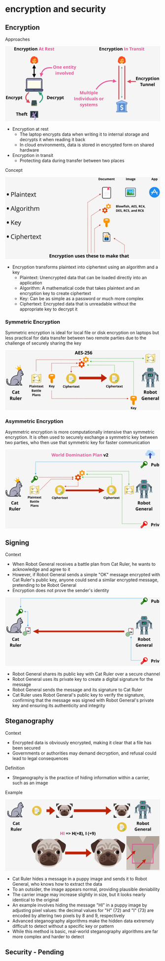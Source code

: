 # encryption and security

## Encryption

Approaches

![img](./img/11.png)

- Encryption at rest
  - The laptop encrypts data when writing it to internal storage and decrypts it when reading it back
  - In cloud environments, data is stored in encrypted form on shared hardware
- Encryption in transit
  - Protecting data during transfer between two places

Concept

![img](./img/12.png)

- Encryption transforms plaintext into ciphertext using an algorithm and a key
  - Plaintext: Unencrypted data that can be loaded directly into an application
  - Algorithm: A mathematical code that takes plaintext and an encryption key to create ciphertext
  - Key: Can be as simple as a password or much more complex
  - Ciphertext: Encrypted data that is unreadable without the appropriate key to decrypt it

### Symmetric Encryption

Symmetric encryption is ideal for local file or disk encryption on laptops but less practical for data transfer between two remote parties due to the challenge of securely sharing the key

![img](./img/13.png)

### Asymmetric Encryption

Asymmetric encryption is more computationally intensive than symmetric encryption. It is often used to securely exchange a symmetric key between two parties, who then use that symmetric key for faster communication

![img](./img/14.png)

## Signing

Context

- When Robot General receives a battle plan from Cat Ruler, he wants to acknowledge and agree to it
- However, if Robot General sends a simple "OK" message encrypted with Cat Ruler's public key, anyone could send a similar encrypted message, pretending to be Robot General
- Encryption does not prove the sender's identity

![img](./img/15.png)

- Robot General shares its public key with Cat Ruler over a secure channel
- Robot General uses its private key to create a digital signature for the message
- Robot General sends the message and its signature to Cat Ruler
- Cat Ruler uses Robot General's public key to verify the signature, confirming that the message was signed with Robot General's private key and ensuring its authenticity and integrity

## Steganography

Context

- Encrypted data is obviously encrypted, making it clear that a file has been secured
- Governments or authorities may demand decryption, and refusal could lead to legal consequences

Definition

- Steganography is the practice of hiding information within a carrier, such as an image

Example

![img](./img/16.png)

- Cat Ruler hides a message in a puppy image and sends it to Robot General, who knows how to extract the data
- To an outsider, the image appears normal, providing plausible deniability
- The carrier image may increase slightly in size, but it looks nearly identical to the original
- An example involves hiding the message "HI" in a puppy image by adjusting pixel values: the decimal values for "H" (72) and "I" (73) are encoded by altering two pixels by 8 and 9, respectively
- Advanced steganography algorithms make the hidden data extremely difficult to detect without a specific key or pattern
- While this method is basic, real-world steganography algorithms are far more complex and harder to detect

## Security - Pending
